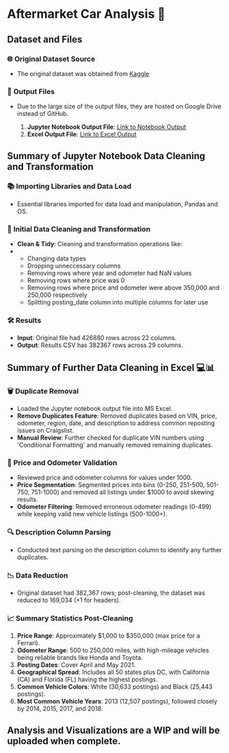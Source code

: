# Aftermarket Car Analysis 🚗

## Dataset and Files

### 🌐 **Original Dataset Source**
- The original dataset was obtained from [Kaggle](https://www.kaggle.com/datasets/austinreese/craigslist-carstrucks-data)

### 💾 **Output Files**
- Due to the large size of the output files, they are hosted on Google Drive instead of GitHub.
  
  1. **Jupyter Notebook Output File**: [Link to Notebook Output](https://drive.google.com/file/d/1TQHDP2wWIpLqpkqRiQl2hAKR797IMgfk/view?usp=drive_link)
  2. **Excel Output File**: [Link to Excel Output](https://drive.google.com/file/d/1MGVJiROIay1-hTaDoPq5_ElJQfUmxL0S/view?usp=drive_link)

## Summary of Jupyter Notebook Data Cleaning and Transformation

### 📚 **Importing Libraries and Data Load**
- Essential libraries imported for data load and manipulation, Pandas and OS.

### 🧹 **Initial Data Cleaning and Transformation**
- **Clean & Tidy**: Cleaning and transformation operations like:
- - Changing data types
  - Dropping unneccessary columns
  - Removing rows where year and odometer had NaN values
  - Removing rows where price was 0
  - Removing rows where price and odometer were above 350,000 and 250,000 respectively
  - Splitting posting_date column into multiple columns for later use

### 🛠️ **Results**
- **Input**: Original file had 426880 rows across 22 columns.
- **Output**: Results CSV has 382367 rows across 29 columns.

## Summary of Further Data Cleaning in Excel 💻📊

### 🗑️ **Duplicate Removal**
- Loaded the Jupyter notebook output file into MS Excel.
- **Remove Duplicates Feature**: Removed duplicates based on VIN, price, odometer, region, date, and description to address common reposting issues on Craigslist.
- **Manual Review**: Further checked for duplicate VIN numbers using 'Conditional Formatting' and manually removed remaining duplicates.

### 🚗 **Price and Odometer Validation**
- Reviewed price and odometer columns for values under 1000.
- **Price Segmentation**: Segmented prices into bins (0-250, 251-500, 501-750, 751-1000) and removed all listings under $1000 to avoid skewing results.
- **Odometer Filtering**: Removed erroneous odometer readings (0-499) while keeping valid new vehicle listings (500-1000+).

### 🔍 **Description Column Parsing**
- Conducted text parsing on the description column to identify any further duplicates.

### 📉 **Data Reduction**
- Original dataset had 382,367 rows; post-cleaning, the dataset was reduced to 169,034 (+1 for headers).

### 📈 **Summary Statistics Post-Cleaning**
1. **Price Range**: Approximately $1,000 to $350,000 (max price for a Ferrari).
2. **Odometer Range**: 500 to 250,000 miles, with high-mileage vehicles being reliable brands like Honda and Toyota.
3. **Posting Dates**: Cover April and May 2021.
4. **Geographical Spread**: Includes all 50 states plus DC, with California (CA) and Florida (FL) having the highest postings.
5. **Common Vehicle Colors**: White (30,633 postings) and Black (25,443 postings).
6. **Most Common Vehicle Years**: 2013 (12,507 postings), followed closely by 2014, 2015, 2017, and 2018.

## Analysis and Visualizations are a WIP and will be uploaded when complete.
